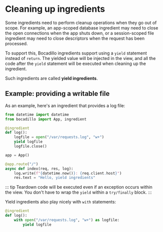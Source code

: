 # Cleaning up ingredients

Some ingredients need to perform cleanup operations when they go out of scope. For example, an app-scoped database ingredient may need to close the open connections when the app shuts down, or a session-scoped file ingredient may need to close descriptors when the request has been processed.

To support this, Bocadillo ingredients support using a `yield` statement instead of `return`. The yielded value will be injected in the view, and all the code after the `yield` statement will be executed when cleaning up the ingredient.

Such ingredients are called **yield ingredients**.

## Example: providing a writable file

As an example, here's an ingredient that provides a log file:

```python
from datetime import datetime
from bocadillo import App, ingredient

@ingredient
def log():
    logfile = open("/var/requests.log", "w+")
    yield logfile
    logfile.close()

app = App()

@app.route("/")
async def index(req, res, log):
    log.write(f"{datetime.now()}: {req.client.host}")
    res.text = "Hello, yield ingredients"
```

::: tip
Teardown code will be executed even if an exception occurs within the view. You don't have to wrap the `yield` within a `try/finally` block.
:::

Yield ingredients also play nicely with `with` statements:

```python
@ingredient
def log():
    with open("/var/requests.log", "w+") as logfile:
        yield logfile
```
